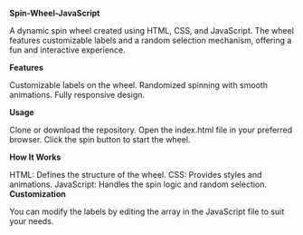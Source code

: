 **Spin-Wheel-JavaScript**

A dynamic spin wheel created using HTML, CSS, and JavaScript. The wheel features customizable labels and a random selection mechanism, offering a fun and interactive experience.

**Features**

Customizable labels on the wheel.
Randomized spinning with smooth animations.
Fully responsive design.

**Usage**

Clone or download the repository.
Open the index.html file in your preferred browser.
Click the spin button to start the wheel.

**How It Works**

HTML: Defines the structure of the wheel.
CSS: Provides styles and animations.
JavaScript: Handles the spin logic and random selection.
**Customization**

You can modify the labels by editing the array in the JavaScript file to suit your needs.

